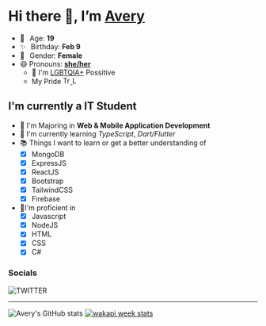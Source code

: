 # Hi there 👋, I’m [Avery][pronounspage]

- 🌸⠀Age: **19**
- ✨⠀Birthday: **Feb 9**
- 🎨⠀Gender: **Female**
- 😄 Pronouns: **[she/her][pronouns-definitions]**
  - 🌈 I'm [LGBTQIA+][lgbt-foundation] Possitive
  - <div class="Flags">
      <span>My Pride</span>
      <a href="https://en.pronouns.page/dictionary/terminology#transgender">
        <img src="https://pronouns.page/flags/Transgender.png" alt="Transgender Flag" height="15px"/>
      </a>
      <a href="https://en.pronouns.page/dictionary/terminology#lesbian">
      <img src="https://pronouns.page/flags/Lesbian.png" alt="Lesbian Flag" height="15px"/>
      </a>
    </div>

## I'm currently a IT Student

- 📌 I'm Majoring in **Web & Mobile Application Development**
- 🌱 I'm currently learning _TypeScript_, _Dart/Flutter_
- 📚 Things I want to learn or get a better understanding of
  - [x] MongoDB
  - [x] ExpressJS
  - [x] ReactJS
  - [x] Bootstrap
  - [x] TailwindCSS
  - [x] Firebase
- 🎉I'm proficient in
  - [x] Javascript
  - [x] NodeJS
  - [x] HTML
  - [x] CSS
  - [x] C#

### Socials

![TWITTER][twitter-badge]

---

![Avery's GitHub stats](https://github-readme-stats.vercel.app/api?username=Averyyyyyyyy&show_icons=true&theme=vue-dark)
[![wakapi week stats](https://github-readme-stats.vercel.app/api/wakatime?username=Averyyyyyyyy&api_domain=wakapi.dev&bg_color=2D3748&title_color=2F855A&icon_color=2F855A&text_color=ffffff&custom_title=Wakapi%20Week%20Stats&layout=compact)][wakatime-profile]

[//]: <> (Links)

[wakatime-profile]: https://wakatime.com/@Averyyyyyyyy
[pronouns-definitions]: https://en.pronouns.page/she/her
[pronounspage]: https://pronouns.page/@cattgirlava
[lgbt-foundation]: https://lgbt.foundation/

[//]: <> (SOCIAL BADGED)

[twitter-badge]: https://img.shields.io/twitter/follow/cattgirlava?label=Twitter&logo=twitter&logoColor=%23F8C8DC&style=for-the-badge

[//]: <> (LANGUAGES BADGES)

[javascript-badge]: https://camo.githubusercontent.com/cf1a0ef083a2372d7f66b4691d5d25bfd8c098f42871e8da90edb1f32ed187c4/68747470733a2f2f696d672e736869656c64732e696f2f62616467652f2d4a6176615363726970742d626c61636b3f7374796c653d666c61742d737175617265266c6f676f3d6a617661736372697074
[nodejs-badge]: https://camo.githubusercontent.com/cec92673ea713fa89ba2ae2033daf5851f6f39393ff5b93231aa707d424638d9/68747470733a2f2f696d672e736869656c64732e696f2f62616467652f2d4e6f64656a732d626c61636b3f7374796c653d666c61742d737175617265266c6f676f3d4e6f64652e6a73
[css-badge]: https://camo.githubusercontent.com/2435c2a64789b8a71c701a1a593b4a6e6869789bfb0626e515dc2a6b6dffa6c5/68747470733a2f2f696d672e736869656c64732e696f2f62616467652f2d435353332d3135373242363f7374796c653d666c61742d737175617265266c6f676f3d63737333
[html-badge]: https://camo.githubusercontent.com/0c3a16a22ae058cfe38a06dc9ea16404cf006409262f547c9ccfa3ec8b30f71e/68747470733a2f2f696d672e736869656c64732e696f2f62616467652f2d48544d4c352d4533344632363f7374796c653d666c61742d737175617265266c6f676f3d68746d6c35266c6f676f436f6c6f723d7768697465
